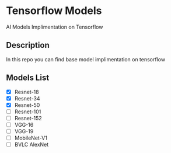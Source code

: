 # Tensorflow Models
AI Models Implimentation on Tensorflow

## Description
In this repo you can find base model implimentation on tensorflow

## Models List
- [x] Resnet-18
- [x] Resnet-34
- [x] Resnet-50
- [ ] Resnet-101
- [ ] Resnet-152
- [ ] VGG-16
- [ ] VGG-19
- [ ] MobileNet-V1
- [ ] BVLC AlexNet
